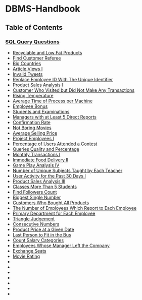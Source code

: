 # DBMS-Handbook

## Table of Contents

### [SQL Query Questions](#sql-query-questions)
   - [Recyclable and Low Fat Products](https://github.com/AkshayChandole/DBMS-Handbook/blob/main/SqlQueryQuestions/RecyclableAndLowFatProducts.md#recyclable-and-low-fat-products)
   - [Find Customer Referee](https://github.com/AkshayChandole/DBMS-Handbook/blob/main/SqlQueryQuestions/FindCustomerReferee.md#find-customer-referee)
   - [Big Countries](https://github.com/AkshayChandole/DBMS-Handbook/blob/main/SqlQueryQuestions/BigCountries.md#big-countries)
   - [Article Views I](https://github.com/AkshayChandole/DBMS-Handbook/blob/main/SqlQueryQuestions/ArticleViewsI.md#article-views-i)
   - [Invalid Tweets](https://github.com/AkshayChandole/DBMS-Handbook/blob/main/SqlQueryQuestions/InvalidTweets.md#invalid-tweets)
   - [Replace Employee ID With The Unique Identifier](https://github.com/AkshayChandole/DBMS-Handbook/blob/main/SqlQueryQuestions/ReplaceEmployeeIDWithTheUniqueIdentifier.md#replace-employee-id-with-the-unique-identifier)
   - [Product Sales Analysis I](https://github.com/AkshayChandole/DBMS-Handbook/blob/main/SqlQueryQuestions/ProductSalesAnalysisI.md#product-sales-analysis-i)
   - [Customer Who Visited but Did Not Make Any Transactions](https://github.com/AkshayChandole/DBMS-Handbook/blob/main/SqlQueryQuestions/CustomerWhoVisitedButDidNotMakeAnyTransactions.md#customer-who-visited-but-did-not-make-any-transactions)
   - [Rising Temperature](https://github.com/AkshayChandole/DBMS-Handbook/blob/main/SqlQueryQuestions/RisingTemperature.md#rising-temperature)
   - [Average Time of Process per Machine](https://github.com/AkshayChandole/DBMS-Handbook/blob/main/SqlQueryQuestions/AverageTimeOfProcessPerMachine.md#average-time-of-process-per-machine)
   - [Employee Bonus](https://github.com/AkshayChandole/DBMS-Handbook/blob/main/SqlQueryQuestions/EmployeeBonus.md#employee-bonus)
   - [Students and Examinations](https://github.com/AkshayChandole/DBMS-Handbook/blob/main/SqlQueryQuestions/StudentsAndExaminations.md#students-and-examinations)
   - [Managers with at Least 5 Direct Reports](https://github.com/AkshayChandole/DBMS-Handbook/blob/main/SqlQueryQuestions/ManagersWithAtLeast5DirectReports.md#managers-with-at-least-5-direct-reports)
   - [Confirmation Rate](https://github.com/AkshayChandole/DBMS-Handbook/blob/main/SqlQueryQuestions/ConfirmationRate.md#confirmation-rate)
   - [Not Boring Movies](https://github.com/AkshayChandole/DBMS-Handbook/blob/main/SqlQueryQuestions/NotBoringMovies.md)
   - [Average Selling Price](https://github.com/AkshayChandole/DBMS-Handbook/blob/main/SqlQueryQuestions/AverageSellingPrice.md#average-selling-price)
   - [Project Employees I](https://github.com/AkshayChandole/DBMS-Handbook/blob/main/SqlQueryQuestions/ProjectEmployeesI.md#project-employees-i)
   - [Percentage of Users Attended a Contest](https://github.com/AkshayChandole/DBMS-Handbook/blob/main/SqlQueryQuestions/PercentageOfUsersAttendedAContest.md#percentage-of-users-attended-a-contest)
   - [Queries Quality and Percentage](https://github.com/AkshayChandole/DBMS-Handbook/blob/main/SqlQueryQuestions/QueriesQualityAndPercentage.md#queries-quality-and-percentage)
   - [Monthly Transactions I](https://github.com/AkshayChandole/DBMS-Handbook/blob/main/SqlQueryQuestions/MonthlyTransactionsI.md#monthly-transactions-i)
   - [Immediate Food Delivery II](https://github.com/AkshayChandole/DBMS-Handbook/blob/main/SqlQueryQuestions/ImmediateFoodDeliveryII.md#immediate-food-delivery-ii)
   - [Game Play Analysis IV](https://github.com/AkshayChandole/DBMS-Handbook/blob/main/SqlQueryQuestions/GamePlayAnalysisIV.md#game-play-analysis-iv)
   - [Number of Unique Subjects Taught by Each Teacher](https://github.com/AkshayChandole/DBMS-Handbook/blob/main/SqlQueryQuestions/NumberOfUniqueSubjectsTaughtByEachTeacher.md#number-of-unique-subjects-taught-by-each-teacher)
   - [User Activity for the Past 30 Days I](https://github.com/AkshayChandole/DBMS-Handbook/blob/main/SqlQueryQuestions/UserActivityForThePast30DaysI.md#user-activity-for-the-past-30-days-i)
   - [Product Sales Analysis III](https://github.com/AkshayChandole/DBMS-Handbook/blob/main/SqlQueryQuestions/ProductSalesAnalysisIII.md#product-sales-analysis-iii)
   - [Classes More Than 5 Students](https://github.com/AkshayChandole/DBMS-Handbook/blob/main/SqlQueryQuestions/ClassesMoreThan5Students.md#classes-more-than-5-students)
   - [Find Followers Count](https://github.com/AkshayChandole/DBMS-Handbook/blob/main/SqlQueryQuestions/FindFollowersCount.md#find-followers-count)
   - [Biggest Single Number](https://github.com/AkshayChandole/DBMS-Handbook/blob/main/SqlQueryQuestions/BiggestSingleNumber.md#biggest-single-number)
   - [Customers Who Bought All Products](https://github.com/AkshayChandole/DBMS-Handbook/blob/main/SqlQueryQuestions/CustomersWhoBoughtAllProducts.md#customers-who-bought-all-products)
   - [The Number of Employees Which Report to Each Employee](https://github.com/AkshayChandole/DBMS-Handbook/blob/main/SqlQueryQuestions/TheNumberOfEmployeesWhichReportToEachEmployee.md#the-number-of-employees-which-report-to-each-employee)
   - [Primary Department for Each Employee](https://github.com/AkshayChandole/DBMS-Handbook/blob/main/SqlQueryQuestions/PrimaryDepartmentForEachEmployee.md#primary-department-for-each-employee)
   - [Triangle Judgement](https://github.com/AkshayChandole/DBMS-Handbook/blob/main/SqlQueryQuestions/TriangleJudgement.md#triangle-judgement)
   - [Consecutive Numbers](https://github.com/AkshayChandole/DBMS-Handbook/blob/main/SqlQueryQuestions/ConsecutiveNumbers.md#consecutive-numbers)
   - [Product Price at a Given Date](https://github.com/AkshayChandole/DBMS-Handbook/blob/main/SqlQueryQuestions/ProductPriceAtAGivenDate.md#product-price-at-a-given-date)
   - [Last Person to Fit in the Bus](https://github.com/AkshayChandole/DBMS-Handbook/blob/main/SqlQueryQuestions/LastPersonToFitInTheBus.md#last-person-to-fit-in-the-bus)
   - [Count Salary Categories](https://github.com/AkshayChandole/DBMS-Handbook/blob/main/SqlQueryQuestions/CountSalaryCategories.md#count-salary-categories)
   - [Employees Whose Manager Left the Company](https://github.com/AkshayChandole/DBMS-Handbook/blob/main/SqlQueryQuestions/EmployeesWhoseManagerLeftTheCompany.md#employees-whose-manager-left-the-company)
   - [Exchange Seats](https://github.com/AkshayChandole/DBMS-Handbook/blob/main/SqlQueryQuestions/ExchangeSeats.md#exchange-seats)
   - [Movie Rating](https://github.com/AkshayChandole/DBMS-Handbook/blob/main/SqlQueryQuestions/MovieRating.md#movie-rating)
   - []()
   - []()
   - []()
   - []()
   - []()
   - []()
   - []()
